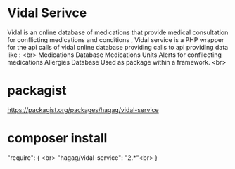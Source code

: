 # Vidal Serivce
Vidal is an online database of medications that provide medical consultation for conflicting medications and conditions ,
Vidal service is a PHP wrapper for the api calls of vidal online database providing calls to api providing data like :
<br\>
Medications Database 
Medications Units
Alerts for confilecting medications 
Allergies Database
Used as package within a framework.
<br\>
# packagist 
https://packagist.org/packages/hagag/vidal-service

# composer install 
"require": { <br\>
  "hagag/vidal-service": "2.*"<br\>
}

